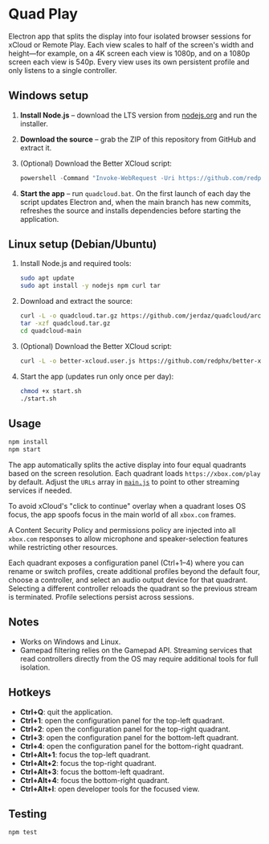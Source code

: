# Quad Play

Electron app that splits the display into four isolated browser sessions for xCloud or Remote Play. Each view scales to half of the screen's width and height—for example, on a 4K screen each view is 1080p, and on a 1080p screen each view is 540p. Every view uses its own persistent profile and only listens to a single controller.

## Windows setup

1. **Install Node.js** – download the LTS version from [nodejs.org](https://nodejs.org) and run the installer.
2. **Download the source** – grab the ZIP of this repository from GitHub and extract it.
3. (Optional) Download the Better XCloud script:

   ```powershell
   powershell -Command "Invoke-WebRequest -Uri https://github.com/redphx/better-xcloud/releases/latest/download/better-xcloud.user.js -OutFile better-xcloud.user.js"
   ```

4. **Start the app** – run `quadcloud.bat`. On the first launch of each day the script updates Electron and, when the main branch has new commits, refreshes the source and installs dependencies before starting the application.

## Linux setup (Debian/Ubuntu)

1. Install Node.js and required tools:

   ```bash
   sudo apt update
   sudo apt install -y nodejs npm curl tar
   ```

2. Download and extract the source:

   ```bash
   curl -L -o quadcloud.tar.gz https://github.com/jerdaz/quadcloud/archive/refs/heads/main.tar.gz
   tar -xzf quadcloud.tar.gz
   cd quadcloud-main
   ```

3. (Optional) Download the Better XCloud script:

   ```bash
   curl -L -o better-xcloud.user.js https://github.com/redphx/better-xcloud/releases/latest/download/better-xcloud.user.js
   ```

4. Start the app (updates run only once per day):

   ```bash
   chmod +x start.sh
   ./start.sh
   ```
## Usage

```bash
npm install
npm start
```


The app automatically splits the active display into four equal quadrants based on the screen resolution. Each quadrant loads `https://xbox.com/play` by default. Adjust the `URLs` array in [`main.js`](main.js) to point to other streaming services if needed.

To avoid xCloud's "click to continue" overlay when a quadrant loses OS focus, the app spoofs focus in the main world of all `xbox.com` frames.

A Content Security Policy and permissions policy are injected into all `xbox.com` responses to allow microphone and speaker-selection features while restricting other resources.

Each quadrant exposes a configuration panel (Ctrl+1–4) where you can rename or switch profiles, create additional profiles beyond the default four, choose a controller, and select an audio output device for that quadrant. Selecting a different controller reloads the quadrant so the previous stream is terminated. Profile selections persist across sessions.

## Notes

- Works on Windows and Linux.
- Gamepad filtering relies on the Gamepad API. Streaming services that read controllers directly from the OS may require additional tools for full isolation.

## Hotkeys

- **Ctrl+Q**: quit the application.
- **Ctrl+1**: open the configuration panel for the top-left quadrant.
- **Ctrl+2**: open the configuration panel for the top-right quadrant.
- **Ctrl+3**: open the configuration panel for the bottom-left quadrant.
- **Ctrl+4**: open the configuration panel for the bottom-right quadrant.
- **Ctrl+Alt+1**: focus the top-left quadrant.
- **Ctrl+Alt+2**: focus the top-right quadrant.
- **Ctrl+Alt+3**: focus the bottom-left quadrant.
- **Ctrl+Alt+4**: focus the bottom-right quadrant.
- **Ctrl+Alt+I**: open developer tools for the focused view.

## Testing

```bash
npm test
```

